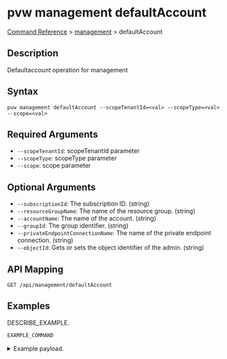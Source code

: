 # pvw management defaultAccount
[Command Reference](../../../README.md#command-reference) > [management](./main.md) > defaultAccount

## Description
Defaultaccount operation for management

## Syntax
```
pvw management defaultAccount --scopeTenantId=<val> --scopeType=<val> --scope=<val>
```

## Required Arguments
- `--scopeTenantId`: scopeTenantId parameter
- `--scopeType`: scopeType parameter
- `--scope`: scope parameter

## Optional Arguments
- `--subscriptionId`: The subscription ID. (string)
- `--resourceGroupName`: The name of the resource group. (string)
- `--accountName`: The name of the account. (string)
- `--groupId`: The group identifier. (string)
- `--privateEndpointConnectionName`: The name of the private endpoint connection. (string)
- `--objectId`: Gets or sets the object identifier of the admin. (string)

## API Mapping
 >  > []()
```
GET /api/management/defaultAccount
```

## Examples
DESCRIBE_EXAMPLE.
```powershell
EXAMPLE_COMMAND
```
<details><summary>Example payload.</summary>
<p>

```json
PASTE_JSON_HERE
```
</p>
</details>